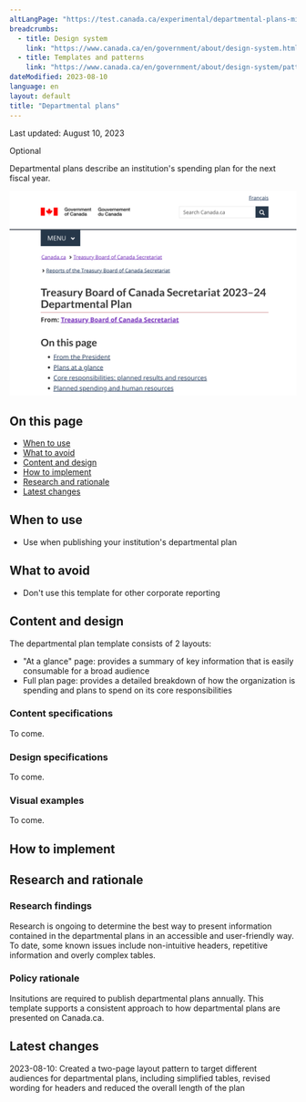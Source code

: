 ```yaml
---
altLangPage: "https://test.canada.ca/experimental/departmental-plans-ministeriels/modele.html"
breadcrumbs:
  - title: Design system
    link: "https://www.canada.ca/en/government/about/design-system.html"
  - title: Templates and patterns
    link: "https://www.canada.ca/en/government/about/design-system/pattern-library.html"
dateModified: 2023-08-10
language: en
layout: default
title: "Departmental plans"
---
```


<p class="small">Last updated: August 10, 2023</p>

<p><span class="label label-warning">Optional</span></p>

Departmental plans describe an institution's spending plan for the next fiscal year.

<img src="./images/treasury-board-canada-secretariat-2023-24-departmental-plan.png" alt="Screen capture of a departmental plan from Treasury Board of Canada Secretariat" style="width:1000px;">

## On this page

*   [When to use](#when-to-use)
*   [What to avoid](#what-to-avoid)
*   [Content and design](#content-and-design)
*   [How to implement](#how)
*   [Research and rationale](#research)
*   [Latest changes](#latest)



## When to use

*   Use when publishing your institution's departmental plan



## What to avoid

*   Don't use this template for other corporate reporting


  
## Content and design

The departmental plan template consists of 2 layouts:
*   "At a glance" page: provides a summary of key information that is easily consumable for a broad audience
*   Full plan page: provides a detailed breakdown of how the organization is spending and plans to spend on its core responsibilities


<h3>Content specifications</h3>

To come.

<h3>Design specifications</h3>

To come. 

<h3>Visual examples</h3>

To come. 



## How to implement



## Research and rationale

<h3>Research findings</h3>

Research is ongoing to determine the best way to present information contained in the departmental plans in an accessible and user-friendly way. To date, some known issues include non-intuitive headers, repetitive information and overly complex tables.

<h3>Policy rationale</h3>

Insitutions are required to publish departmental plans annually. This template supports a consistent approach to how departmental plans are presented on Canada.ca.



## Latest changes

2023-08-10: Created a two-page layout pattern to target different audiences for departmental plans, including simplified tables, revised wording for headers and reduced the overall length of the plan






